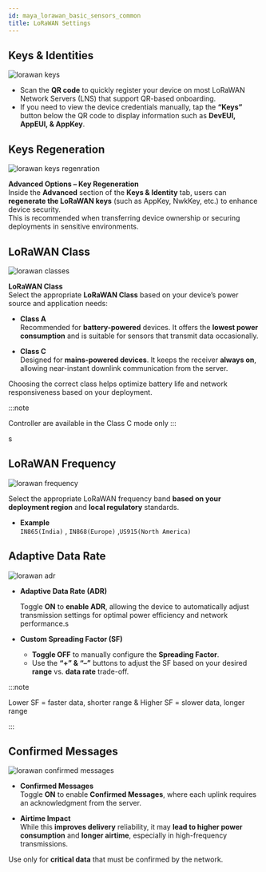 ```yaml
---
id: maya_lorawan_basic_sensors_common
title: LoRaWAN Settings
---
```


## Keys & Identities

![lorawan keys](/img/lorawan/keys.svg)

- Scan the **QR code** to quickly register your device on most LoRaWAN Network Servers (LNS) that support QR-based onboarding.
- If you need to view the device credentials manually, tap the **“Keys”** button below the QR code to display information such as **DevEUI, AppEUI, & AppKey**.


## Keys Regeneration

![lorawan keys regenration](/img/lorawan/regenerationkeys.svg)

**Advanced Options – Key Regeneration**  
Inside the **Advanced** section of the **Keys & Identity** tab, users can **regenerate the LoRaWAN keys** (such as AppKey, NwkKey, etc.) to enhance device security.  
This is recommended when transferring device ownership or securing deployments in sensitive environments.


## LoRaWAN Class

![lorawan classes](/img/lorawan/class.svg)

**LoRaWAN Class**  
Select the appropriate **LoRaWAN Class** based on your device’s power source and application needs:

- **Class A**  
  Recommended for **battery-powered** devices. It offers the **lowest power consumption** and is suitable for sensors that transmit data occasionally.
  
- **Class C**  
  Designed for **mains-powered devices**.
  It keeps the receiver **always on**, allowing near-instant downlink communication from the server.  

Choosing the correct class helps optimize battery life and network responsiveness based on your deployment.

:::note

Controller are available in the Class C mode only
:::

  
s
## LoRaWAN Frequency

![lorawan frequency](/img/lorawan/freq.svg)

Select the appropriate LoRaWAN frequency band **based on your deployment region** and **local regulatory** standards.

- **Example**  
  `IN865(India)` , `IN868(Europe)` ,`US915(North America)`


## Adaptive Data Rate

![lorawan adr](/img/lorawan/adr.svg)

- **Adaptive Data Rate (ADR)**  

  Toggle **ON** to **enable ADR**, allowing the device to automatically adjust transmission settings for optimal power efficiency and network performance.s

- **Custom Spreading Factor (SF)**  
  - **Toggle OFF** to manually configure the **Spreading Factor**.
  - Use the **“+” & “–”** buttons to adjust the SF based on your desired **range** vs. **data rate** trade-off.

:::note

  Lower SF = faster data, shorter range &
  Higher SF = slower data, longer range

:::

## Confirmed Messages

![lorawan confirmed messages](/img/lorawan/confirm_messages.svg)

- **Confirmed Messages**  
  Toggle **ON** to enable **Confirmed Messages**, where each uplink requires an acknowledgment from the server.
  
- **Airtime Impact**  
  While this **improves delivery** reliability, it may **lead to higher power consumption** and **longer airtime**, especially in high-frequency transmissions.

<div class="alert alert--info custom-alert" role="alert">
  Use only for  <strong>critical data</strong>  that must be confirmed by the network.
</div>

